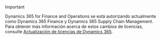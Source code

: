 > [!IMPORTANT]
> Dynamics 365 for Finance and Operations se está autorizando actualmente como Dynamics 365 Finance y Dynamics 365 Supply Chain Management. Para obtener más información acerca de estos cambios de licencias, consulte [Actualización de licencias de Dynamics 365](https://docs.microsoft.com/dynamics365/licensing/update). 
